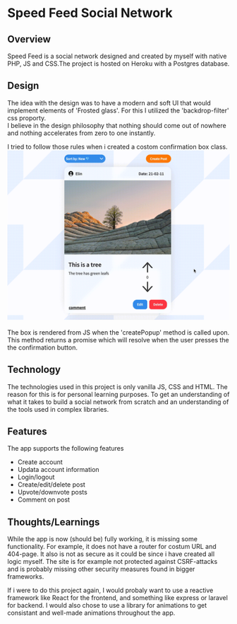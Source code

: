 # Speed Feed Social Network
## Overview
Speed Feed is a social network designed and created by myself with native PHP, JS and CSS.The project is hosted on Heroku with a Postgres database.  


## Design 
The idea with the design was to have a modern and soft UI that would implement elements of 'Frosted glass'. For this I utilized the 'backdrop-filter' css proporty. <br> I believe in the design philosophy that nothing should come out of nowhere and nothing accelerates from zero to one instantly. <br> 

I tried to follow those rules when i created a costom confirmation box class. 
![](./trimmed.gif) <br><br>
The box is rendered from JS when the 'createPopup' method is called upon. This method returns a promise which will resolve when the user presses the the confirmation button.  

## Technology
The technologies used in this project is only vanilla JS, CSS and HTML. The reason for this is for personal learning purposes. To get an understanding of what it takes to build a social network from scratch and an understanding of the tools used in complex libraries. 

## Features
The app supports the following features 
* Create account 
* Updata account information 
* Login/logout
* Create/edit/delete post 
* Upvote/downvote posts
* Comment on post

## Thoughts/Learnings
While the app is now (should be) fully working, it is missing some functionality. For example, it does not have a router for costum URL and 404-page. 
It also is not as secure as it could be since i have created all logic myself. The site is for example not protected against CSRF-attacks and is probably missing other security measures found in bigger frameworks. 

If i were to do this project again, I would probaly want to use a reactive framework like React for the frontend, and something like express or laravel for backend. 
I would also chose to use a library for animations to get consistant and well-made animations throughout the app. 
